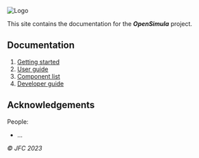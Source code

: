 
![Logo](img/logo_opensimula.png) 

This site contains the documentation for the
___OpenSimula___ project.


## Documentation


1. [Getting started](getting_started.md)
2. [User guide](user_guide.md)
3. [Component list](component_list.md)
3. [Developer guide](developer_guide.md)


## Acknowledgements

People:
- ...

_© JFC 2023_
